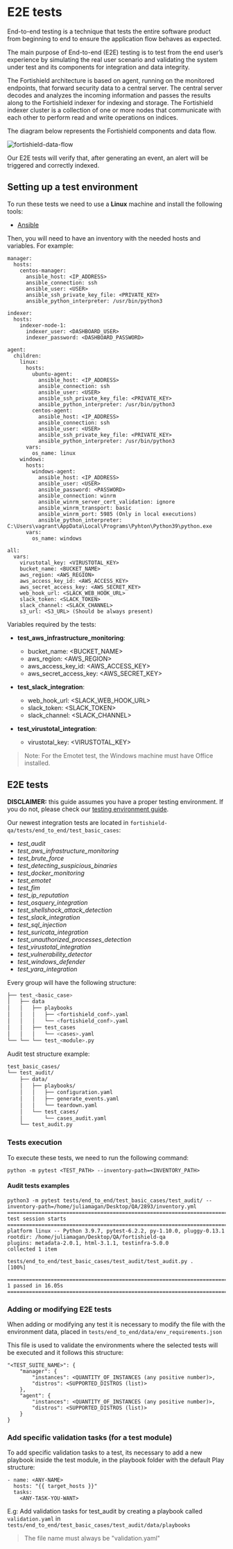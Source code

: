 # E2E tests

End-to-end testing is a technique that tests the entire software product from beginning to end to ensure the application flow behaves as expected.

The main purpose of End-to-end (E2E) testing is to test from the end user’s experience by simulating the real user scenario and validating the system under test and its components for integration and data integrity.

The Fortishield architecture is based on agent, running on the monitored endpoints, that forward security data to a central server. The central server decodes and analyzes the incoming information and passes the results along to the Fortishield indexer for indexing and storage. The Fortishield indexer cluster is a collection of one or more nodes that communicate with each other to perform read and write operations on indices.

The diagram below represents the Fortishield components and data flow.

![fortishield-data-flow](https://documentation.fortishield.github.io/current/_images/data-flow1.png)


Our E2E tests will verify that, after generating an event, an alert will be triggered and correctly indexed.

## Setting up a test environment

To run these tests we need to use a **Linux** machine and install the following tools:

- [Ansible](https://docs.ansible.com/ansible/latest/installation_guide/intro_installation.html)

Then, you will need to have an inventory with the needed hosts and variables. For example:

```
manager:
  hosts:
    centos-manager:
      ansible_host: <IP_ADDRESS>
      ansible_connection: ssh
      ansible_user: <USER>
      ansible_ssh_private_key_file: <PRIVATE_KEY>
      ansible_python_interpreter: /usr/bin/python3

indexer:
  hosts:
    indexer-node-1:
      indexer_user: <DASHBOARD_USER>
      indexer_password: <DASHBOARD_PASSWORD>

agent:
  children:
    linux:
      hosts:
        ubuntu-agent:
          ansible_host: <IP_ADDRESS>
          ansible_connection: ssh
          ansible_user: <USER>
          ansible_ssh_private_key_file: <PRIVATE_KEY>
          ansible_python_interpreter: /usr/bin/python3
        centos-agent:
          ansible_host: <IP_ADDRESS>
          ansible_connection: ssh
          ansible_user: <USER>
          ansible_ssh_private_key_file: <PRIVATE_KEY>
          ansible_python_interpreter: /usr/bin/python3
      vars:
        os_name: linux
    windows:
      hosts:
        windows-agent:
          ansible_host: <IP_ADDRESS>
          ansible_user: <USER>
          ansible_password: <PASSWORD>
          ansible_connection: winrm
          ansible_winrm_server_cert_validation: ignore
          ansible_winrm_transport: basic
          ansible_winrm_port: 5985 (Only in local executions)
          ansible_python_interpreter: C:\Users\vagrant\AppData\Local\Programs\Pyhton\Python39\python.exe
      vars:
        os_name: windows

all:
  vars:
    virustotal_key: <VIRUSTOTAL_KEY>
    bucket_name: <BUCKET_NAME>
    aws_region: <AWS_REGION>
    aws_access_key_id: <AWS_ACCESS_KEY>
    aws_secret_access_key: <AWS_SECRET_KEY>
    web_hook_url: <SLACK_WEB_HOOK_URL>
    slack_token: <SLACK_TOKEN>
    slack_channel: <SLACK_CHANNEL>
    s3_url: <S3_URL> (Should be always present)

```

Variables required by the tests:

- **test_aws_infrastructure_monitoring**:
    + bucket_name: <BUCKET_NAME>
    + aws_region: <AWS_REGION>
    + aws_access_key_id: <AWS_ACCESS_KEY>
    + aws_secret_access_key: <AWS_SECRET_KEY>

- **test_slack_integration**:
    + web_hook_url: <SLACK_WEB_HOOK_URL>
    + slack_token: <SLACK_TOKEN>
    + slack_channel: <SLACK_CHANNEL>

- **test_virustotal_integration**:
    + virustotal_key: <VIRUSTOTAL_KEY>

> Note: For the Emotet test, the Windows machine must have Office installed.

## E2E tests

**DISCLAIMER:** this guide assumes you have a proper testing environment. If you do not, please check
our [testing environment guide](#setting-up-a-test-environment).

Our newest integration tests are located in `fortishield-qa/tests/end_to_end/test_basic_cases`:

- _test_audit_
- _test_aws_infrastructure_monitoring_
- _test_brute_force_
- _test_detecting_suspicious_binaries_
- _test_docker_monitoring_
- _test_emotet_
- _test_fim_
- _test_ip_reputation_
- _test_osquery_integration_
- _test_shellshock_attack_detection_
- _test_slack_integration_
- _test_sql_injection_
- _test_suricata_integration_
- _test_unauthorized_processes_detection_
- _test_virustotal_integration_
- _test_vulnerability_detector_
- _test_windows_defender_
- _test_yara_integration_

Every group will have the following structure:

```bash
├── test_<basic_case>
│   ├── data
│   │   ├── playbooks
│   │   │   ├── <fortishield_conf>.yaml
│   │   │   └── <fortishield_conf>.yaml
│   │   ├── test_cases
│   │   │   └── <cases>.yaml
└── └── └── test_<module>.py
```

Audit test structure example:

```bash
test_basic_cases/
└── test_audit/
    ├── data/
    │   ├── playbooks/
    │   │   ├── configuration.yaml
    │   │   ├── generate_events.yaml
    │   │   └── teardown.yaml
    │   └── test_cases/
    │       └── cases_audit.yaml
    └── test_audit.py
```

### Tests execution

To execute these tests, we need to run the following command:

```
python -m pytest <TEST_PATH> --inventory-path=<INVENTORY_PATH>
```

#### Audit tests examples

```shell script
python3 -m pytest tests/end_to_end/test_basic_cases/test_audit/ --inventory-path=/home/juliamagan/Desktop/QA/2893/inventory.yml
======================================================================== test session starts ========================================================================
platform linux -- Python 3.9.7, pytest-6.2.2, py-1.10.0, pluggy-0.13.1
rootdir: /home/juliamagan/Desktop/QA/fortishield-qa
plugins: metadata-2.0.1, html-3.1.1, testinfra-5.0.0
collected 1 item

tests/end_to_end/test_basic_cases/test_audit/test_audit.py .                                                                                                  [100%]

======================================================================== 1 passed in 16.05s =========================================================================

```

### Adding or modifying E2E tests

When adding or modifying any test it is necessary to modify the file with the environment data, placed in `tests/end_to_end/data/env_requirements.json`

This file is used to validate the environments where the selected tests will be executed and it follows this structure:
```
"<TEST_SUITE_NAME>": {
    "manager": {
        "instances": <QUANTITY_OF_INSTANCES (any positive number)>,
        "distros": <SUPPORTED_DISTROS (list)>
    },
    "agent": {
        "instances": <QUANTITY_OF_INSTANCES (any positive number)>,
        "distros": <SUPPORTED_DISTROS (list)>
    }
}
```

### Add specific validation tasks (for a test module)

To add specific validation tasks to a test, its necessary to add a new playbook inside the test module, in the playbook folder with the default Play structure:

```
- name: <ANY-NAME>
  hosts: "{{ target_hosts }}"
  tasks:
    <ANY-TASK-YOU-WANT>
```

E.g: Add validation tasks for test_audit by creating a playbook called `validation.yaml` in `tests/end_to_end/test_basic_cases/test_audit/data/playbooks`

> The file name must always be "validation.yaml"
